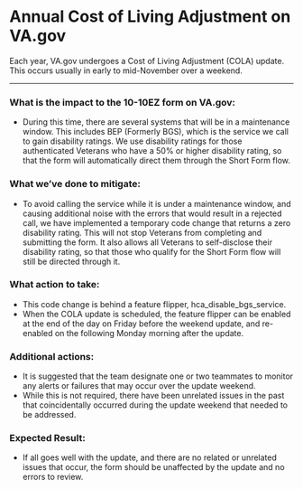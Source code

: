 # Annual Cost of Living Adjustment on VA.gov

Each year, VA.gov undergoes a Cost of Living Adjustment (COLA) update.  This occurs usually in early to mid-November over a weekend.  

---

### What is the impact to the 10-10EZ form on VA.gov:
* During this time, there are several systems that will be in a maintenance window.  This includes BEP (Formerly BGS), which is the service we call to gain disability ratings. We use disability ratings for those authenticated Veterans who have a 50% or higher disability rating, so that the form will automatically direct them through the Short Form flow.

### What we’ve done to mitigate: 
* To avoid calling the service while it is under a maintenance window, and causing additional noise with the errors that would result in a rejected call, we have implemented a temporary code change that returns a zero disability rating.  This will not stop Veterans from completing and submitting the form.  It also allows all Veterans to self-disclose their disability rating, so that those who qualify for the Short Form flow will still be directed through it.

### What action to take:
* This code change is behind a feature flipper, hca_disable_bgs_service.
* When the COLA update is scheduled, the feature flipper can be enabled at the end of the day on Friday before the weekend update, and re-enabled on the following Monday morning after the update.

### Additional actions:
* It is suggested that the team designate one or two teammates to monitor any alerts or failures that may occur over the update weekend.  
* While this is not required, there have been unrelated issues in the past that coincidentally occurred during the update weekend that needed to be addressed.

### Expected Result:
* If all goes well with the update, and there are no related or unrelated issues that occur, the form should be unaffected by the update and no errors to review.

